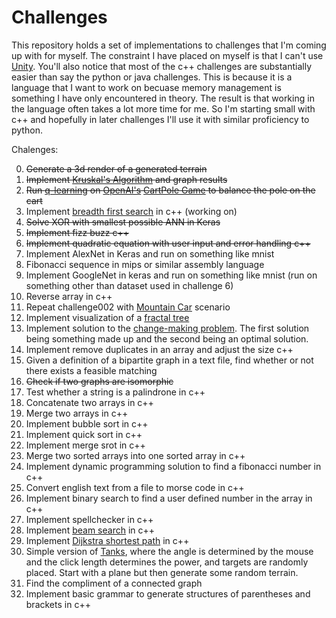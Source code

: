 # Challenges 

This repository holds a set of implementations to challenges that I'm coming up with for myself. The constraint I have placed on myself is that I can't use [Unity](https://unity3d.com/). You'll also notice that most of the c++ challenges are substantially easier than say the python or java challenges. This is because it is a language that I want to work on becuase memory management is something I have only encountered in theory. The result is that working in the language often takes a lot more time for me. So I'm starting small with c++ and hopefully in later challenges I'll use it with similar proficiency to python.

Chalenges:

0. <s>Generate a 3d render of a generated terrain</s>
1. <s>Implement [Kruskal's Algorithm](https://en.wikipedia.org/wiki/Kruskal%27s_algorithm) and graph results</s>
2. <s>Run [q-learning](https://en.wikipedia.org/wiki/Q-learning) on [OpenAI's](https://openai.com/) [CartPole Game](https://gym.openai.com/envs/CartPole-v0/) to balance the pole on the cart</s>
3. Implement [breadth first search](https://en.wikipedia.org/wiki/Breadth-first_search) in c++ (working on)
4. <s>Solve XOR with smallest possible ANN in Keras</s>
5. <s>Implement fizz buzz c++</s>
6. <s>Implement quadratic equation with user input and error handling c++</s>
7. Implement AlexNet in Keras and run on something like mnist
8. Fibonacci sequence in mips or similar assembly language
9. Implement GoogleNet in keras and run on something like mnist (run on something other than dataset used in challenge 6)
10. Reverse array in c++
11. Repeat challenge002 with [Mountain Car](https://gym.openai.com/envs/MountainCar-v0/) scenario
12. Implement visualization of a [fractal tree](https://en.wikipedia.org/wiki/Fractal_tree_index)
13. Implement solution to the [change-making problem](https://en.wikipedia.org/wiki/Change-making_problem). The first solution being something made up and the second being an optimal solution.
14. Implement remove duplicates in an array and adjust the size c++
15. Given a definition of a bipartite graph in a text file, find whether or not there exists a feasible matching
16. <s>Check if two graphs are isomorphic</s>
17. Test whether a string is a palindrone in c++
18. Concatenate two arrays in c++
19. Merge two arrays in c++
20. Implement bubble sort in c++
21. Implement quick sort in c++
22. Implement merge srot in c++
23. Merge two sorted arrays into one sorted array in c++ 
24. Implement dynamic programming solution to find a fibonacci number in c++
25. Convert english text from a file to morse code in c++
26. Implement binary search to find a user defined number in the array in c++
27. Implement spellchecker in c++
28. Implement [beam search](https://en.wikipedia.org/wiki/Beam_search) in c++
29. Implement [Dijkstra shortest path](https://en.wikipedia.org/wiki/Dijkstra%27s_algorithm) in c++ 
30. Simple version of [Tanks](https://static.giantbomb.com/uploads/original/0/81/268997-pockettanks.jpg), where the angle is determined by the mouse and the click length determines the power, and targets are randomly placed. Start with a plane but then generate some random terrain.
31. Find the compliment of a connected graph
32. Implement basic grammar to generate structures of parentheses and brackets in c++